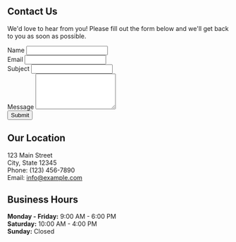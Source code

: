 ## Contact Us

We'd love to hear from you! Please fill out the form below and we'll get back to you as soon as possible.

<form class="contact-form mt-4">
    <div class="mb-3">
        <label for="name" class="form-label">Name</label>
        <input type="text" class="form-control" id="name" required>
    </div>
    <div class="mb-3">
        <label for="email" class="form-label">Email</label>
        <input type="email" class="form-control" id="email" required>
    </div>
    <div class="mb-3">
        <label for="subject" class="form-label">Subject</label>
        <input type="text" class="form-control" id="subject">
    </div>
    <div class="mb-3">
        <label for="message" class="form-label">Message</label>
        <textarea class="form-control" id="message" rows="5" required></textarea>
    </div>
    <button type="submit" class="btn btn-primary">Submit</button>
</form>

## Our Location

123 Main Street  
City, State 12345  
Phone: (123) 456-7890  
Email: info@example.com

## Business Hours

**Monday - Friday:** 9:00 AM - 6:00 PM  
**Saturday:** 10:00 AM - 4:00 PM  
**Sunday:** Closed
